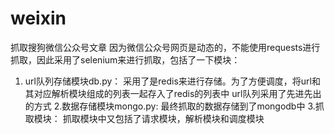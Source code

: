 # weixin
抓取搜狗微信公众号文章
因为微信公众号网页是动态的，不能使用requests进行抓取，因此采用了selenium来进行抓取，包括了一下模块：
1. url队列存储模块db.py：
    采用了是redis来进行存储。为了方便调度，将url和其对应解析模块组成的列表一起存入了redis的列表中
    url队列采用了先进先出的方式
2.数据存储模块mongo.py:
    最终抓取的数据存储到了mongodb中
3.抓取模块：
    抓取模块中又包括了请求模块，解析模块和调度模块
    
